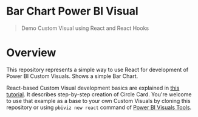 # Bar Chart Power BI Visual 

> Demo Custom Visual using React and React Hooks

# Overview


This repository represents a simple way to use React for development of Power BI Custom Visuals. Shows a simple Bar Chart.

React-based Custom Visual development basics are explained in [this tutorial](https://microsoft.github.io/PowerBI-visuals/tutorials/building-react-based-custom-visual/getting-started/). It describes step-by-step creation of Circle Card. You're welcome to use that example as a base to your own Custom Visuals by cloning this repository or using `pbiviz new react` command of [Power BI Visuals Tools](https://github.com/Microsoft/PowerBI-visuals-tools).
